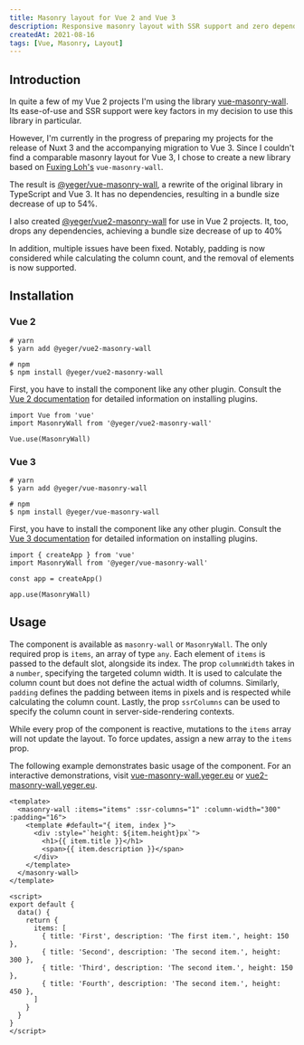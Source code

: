 ```yaml
---
title: Masonry layout for Vue 2 and Vue 3
description: Responsive masonry layout with SSR support and zero dependencies for Vue 2 and Vue 3.
createdAt: 2021-08-16
tags: [Vue, Masonry, Layout]
---
```


## Introduction

In quite a few of my Vue 2 projects I'm using the library [vue-masonry-wall](https://github.com/fuxingloh/vue-masonry-wall).
Its ease-of-use and SSR support were key factors in my decision to use this library in particular.

However, I'm currently in the progress of preparing my projects for the release of Nuxt 3 and the accompanying migration to Vue 3.
Since I couldn't find a comparable masonry layout for Vue 3, I chose to create a new library based on [Fuxing Loh's](https://github.com/fuxingloh) `vue-masonry-wall`.

The result is [@yeger/vue-masonry-wall](https://github.com/DerYeger/vue-masonry-wall), a rewrite of the original library in TypeScript and Vue 3.
It has no dependencies, resulting in a bundle size decrease of up to 54%.

I also created [@yeger/vue2-masonry-wall](https://github.com/DerYeger/vue2-masonry-wall) for use in Vue 2 projects.
It, too, drops any dependencies, achieving a bundle size decrease of up to 40%

In addition, multiple issues have been fixed.
Notably, padding is now considered while calculating the column count, and the removal of elements is now supported.

## Installation

### Vue 2

```bash[bash]
# yarn
$ yarn add @yeger/vue2-masonry-wall

# npm
$ npm install @yeger/vue2-masonry-wall
```

First, you have to install the component like any other plugin.
Consult the [Vue 2 documentation](https://vuejs.org/v2/guide/plugins.html#Using-a-Plugin) for detailed information on installing plugins.

```ts[ts]
import Vue from 'vue'
import MasonryWall from '@yeger/vue2-masonry-wall'

Vue.use(MasonryWall)
```

### Vue 3

```bash[bash]
# yarn
$ yarn add @yeger/vue-masonry-wall

# npm
$ npm install @yeger/vue-masonry-wall
```

First, you have to install the component like any other plugin.
Consult the [Vue 3 documentation](https://v3.vuejs.org/guide/plugins.html#using-a-plugin) for detailed information on installing plugins.

```ts[ts]
import { createApp } from 'vue'
import MasonryWall from '@yeger/vue-masonry-wall'

const app = createApp()

app.use(MasonryWall)
```


## Usage

The component is available as `masonry-wall` or `MasonryWall`.
The only required prop is `items`, an array of type `any`.
Each element of `items` is passed to the default slot, alongside its index.
The prop `columnWidth` takes in a `number`, specifying the targeted column width.
It is used to calculate the column count but does not define the actual width of columns.
Similarly, `padding` defines the padding between items in pixels and is respected while calculating the column count.
Lastly, the prop `ssrColumns` can be used to specify the column count in server-side-rendering contexts.

While every prop of the component is reactive, mutations to the `items` array will not update the layout.
To force updates, assign a new array to the `items` prop.

The following example demonstrates basic usage of the component.
For an interactive demonstrations, visit [vue-masonry-wall.yeger.eu](https://vue-masonry-wall.yeger.eu/) or [vue2-masonry-wall.yeger.eu](https://vue2-masonry-wall.yeger.eu/).

```vue[vue]
<template>
  <masonry-wall :items="items" :ssr-columns="1" :column-width="300" :padding="16">
    <template #default="{ item, index }">
      <div :style="`height: ${item.height}px`">
        <h1>{{ item.title }}</h1>
        <span>{{ item.description }}</span>
      </div>
    </template>
  </masonry-wall>
</template>

<script>
export default {
  data() {
    return {
      items: [
        { title: 'First', description: 'The first item.', height: 150 },
        { title: 'Second', description: 'The second item.', height: 300 },
        { title: 'Third', description: 'The second item.', height: 150 },
        { title: 'Fourth', description: 'The second item.', height: 450 },
      ]
    }
  }
}
</script>
```
